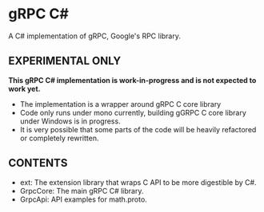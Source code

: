 gRPC C#
=======

A C# implementation of gRPC, Google's RPC library.

EXPERIMENTAL ONLY
-----------------

**This gRPC C# implementation is work-in-progress and is not expected to work yet.**

- The implementation is a wrapper around gRPC C core library
- Code only runs under mono currently, building gGRPC C core library under Windows
  is in progress.
- It is very possible that some parts of the code will be heavily refactored or
  completely rewritten.

CONTENTS
--------

- ext:
  The extension library that wraps C API to be more digestible by C#.
- GrpcCore:
  The main gRPC C# library.
- GrpcApi:
  API examples for math.proto.

